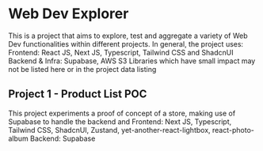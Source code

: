 # Web Dev Explorer
This is a project that aims to explore, test and aggregate a variety of Web Dev functionalities within different projects.
In general, the project uses:
Frontend: React JS, Next JS, Typescript, Tailwind CSS and ShadcnUI
Backend & Infra: Supabase, AWS S3
Libraries which have small impact may not be listed here or in the project data listing

## Project 1 - Product List POC
This project experiments a proof of concept of a store, making use of Supabase to handle the backend and 
Frontend: Next JS, Typescript, Tailwind CSS, ShadcnUI, Zustand, yet-another-react-lightbox, react-photo-album
Backend: Supabase
